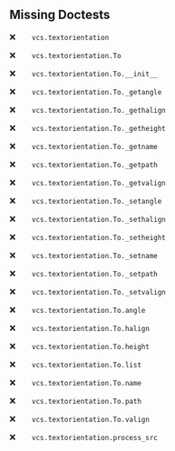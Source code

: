 Missing Doctests
----------------
:x:```    vcs.textorientation```

:x:```    vcs.textorientation.To```

:x:```    vcs.textorientation.To.__init__```

:x:```    vcs.textorientation.To._getangle```

:x:```    vcs.textorientation.To._gethalign```

:x:```    vcs.textorientation.To._getheight```

:x:```    vcs.textorientation.To._getname```

:x:```    vcs.textorientation.To._getpath```

:x:```    vcs.textorientation.To._getvalign```

:x:```    vcs.textorientation.To._setangle```

:x:```    vcs.textorientation.To._sethalign```

:x:```    vcs.textorientation.To._setheight```

:x:```    vcs.textorientation.To._setname```

:x:```    vcs.textorientation.To._setpath```

:x:```    vcs.textorientation.To._setvalign```

:x:```    vcs.textorientation.To.angle```

:x:```    vcs.textorientation.To.halign```

:x:```    vcs.textorientation.To.height```

:x:```    vcs.textorientation.To.list```

:x:```    vcs.textorientation.To.name```

:x:```    vcs.textorientation.To.path```

:x:```    vcs.textorientation.To.valign```

:x:```    vcs.textorientation.process_src```

